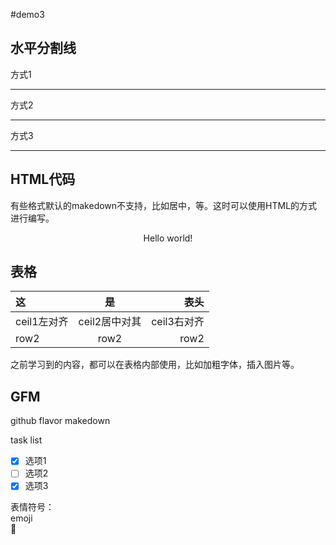 #demo3

## 水平分割线

方式1
 
---

方式2
  
***

方式3
  
___
## HTML代码

有些格式默认的makedown不支持，比如居中，等。这时可以使用HTML的方式进行编写。

<p align='center'> Hello world!  </p>

<!--
这里的内容将被忽略掉。
这是html中的注释。
-->

## 表格

|    这    |    是    |    表头    |
|:----------|:----------:|-----------:|
|ceil1左对齐    |ceil2居中对其    |ceil3右对齐    |
|row2   |row2   |row2   |

之前学习到的内容，都可以在表格内部使用，比如加粗字体，插入图片等。
## GFM
github flavor makedown

task list

- [x] 选项1  
- [ ] 选项2  
- [x] 选项3  

表情符号：  
emoji  
:snake: